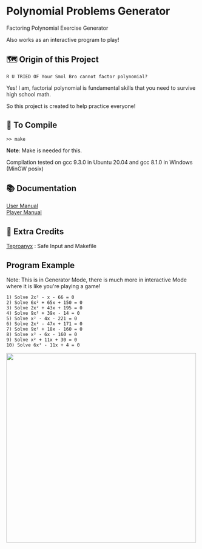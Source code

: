 # Polynomial Problems Generator

Factoring Polynomial Exercise Generator

Also works as an interactive program to play!

## 🗺️ Origin of this Project

`R U TRIED OF Your Smol Bro cannot factor polynomial?`

Yes! I am, factorial polynomial is fundamental skills that you need to survive high school math.

So this project is created to help practice everyone!

## 📜 To Compile

```>> make```

**Note**: Make is needed for this. 

Compilation tested on gcc 9.3.0 in Ubuntu 20.04 and gcc 8.1.0 in Windows (MinGW posix)

## 📚 Documentation

<a href="https://github.com/Leomotors/Factoring-Polynomial-Generator/blob/main/docs/usermanual.md">
User Manual</a>
<br>
<a href="https://github.com/Leomotors/Factoring-Polynomial-Generator/blob/main/docs/playermanual.md">
Player Manual</a>

## 🙏 Extra Credits

<a href="https://github.com/Teproanyx">Teproanyx</a>
: Safe Input and Makefile

## Program Example

Note: This is in Generator Mode, there is much more in interactive Mode where it is like you're playing a game!

```
1) Solve 2x² - x - 66 = 0
2) Solve 6x² + 65x + 150 = 0
3) Solve 2x² + 43x + 195 = 0
4) Solve 9x² + 39x - 14 = 0
5) Solve x² - 4x - 221 = 0
6) Solve 2x² - 47x + 171 = 0
7) Solve 9x² + 18x - 160 = 0
8) Solve x² - 6x - 160 = 0
9) Solve x² + 11x + 30 = 0
10) Solve 6x² - 11x + 4 = 0
```

<img src="https://github.com/Leomotors/Polynomial-Problems-Generator/blob/1.2.1/assets/mafs.jpg" width=500>
